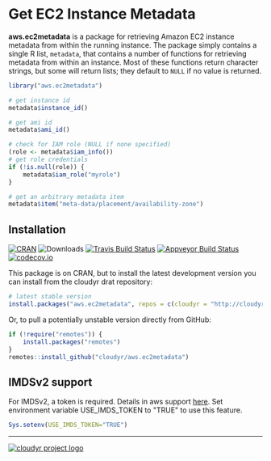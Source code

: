 # Get EC2 Instance Metadata

**aws.ec2metadata** is a package for retrieving Amazon EC2 instance metadata from within the running instance. The package simply contains a single R list, `metadata`, that contains a number of functions for retrieving metadata from within an instance. Most of these functions return character strings, but some will return lists; they default to `NULL` if no value is returned.

```R
library("aws.ec2metadata")

# get instance id
metadata$instance_id()

# get ami id
metadata$ami_id()

# check for IAM role (NULL if none specified)
(role <- metadata$iam_info())
# get role credentials
if (!is.null(role)) {
    metadata$iam_role("myrole")
}

# get an arbitrary metadata item
metadata$item("meta-data/placement/availability-zone")
```


## Installation

[![CRAN](https://www.r-pkg.org/badges/version/aws.ec2metadata)](https://cran.r-project.org/package=aws.ec2metadata)
![Downloads](https://cranlogs.r-pkg.org/badges/aws.ec2metadata)
[![Travis Build Status](https://travis-ci.org/cloudyr/aws.ec2metadata.png?branch=master)](https://travis-ci.org/cloudyr/aws.ec2metadata)
[![Appveyor Build Status](https://ci.appveyor.com/api/projects/status/65l0iyawalblkyby?svg=true)](https://ci.appveyor.com/project/cloudyr/aws.ec2metadata)
[![codecov.io](https://codecov.io/github/cloudyr/aws.ec2metadata/coverage.svg?branch=master)](https://codecov.io/github/cloudyr/aws.ec2metadata?branch=master)

This package is on CRAN, but to install the latest development version you can install from the cloudyr drat repository:

```R
# latest stable version
install.packages("aws.ec2metadata", repos = c(cloudyr = "http://cloudyr.github.io/drat", getOption("repos")))
```

Or, to pull a potentially unstable version directly from GitHub:

```R
if (!require("remotes")) {
    install.packages("remotes")
}
remotes::install_github("cloudyr/aws.ec2metadata")
```

## IMDSv2 support

For IMDSv2, a token is required. Details in aws support [here](https://docs.aws.amazon.com/AWSEC2/latest/UserGuide/configuring-instance-metadata-service.html). 
Set environment variable USE_IMDS_TOKEN to "TRUE" to use this feature.

```R
Sys.setenv(USE_IMDS_TOKEN="TRUE")
```

---
[![cloudyr project logo](https://i.imgur.com/JHS98Y7.png)](https://github.com/cloudyr)
